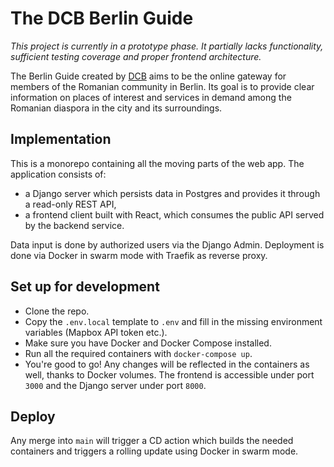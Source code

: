 # The DCB Berlin Guide

_This project is currently in a prototype phase. It partially lacks functionality, sufficient testing coverage and proper frontend architecture._

The Berlin Guide created by [DCB](https://diasporacivica.berlin) aims to be the online gateway for members of the Romanian community in Berlin.
Its goal is to provide clear information on places of interest and services in demand among the Romanian diaspora in the city and its surroundings.

## Implementation

This is a monorepo containing all the moving parts of the web app.
The application consists of:
* a Django server which persists data in Postgres and provides it through a read-only REST API,
* a frontend client built with React, which consumes the public API served by the backend service.

Data input is done by authorized users via the Django Admin. Deployment is done via Docker in swarm mode with Traefik as reverse proxy.

## Set up for development

* Clone the repo.
* Copy the `.env.local` template to `.env` and fill in the missing environment variables (Mapbox API token etc.).
* Make sure you have Docker and Docker Compose installed.
* Run all the required containers with `docker-compose up`.
* You're good to go! Any changes will be reflected in the containers as well, thanks to Docker volumes. The frontend is accessible under port `3000` and the Django server under port `8000`.

## Deploy

Any merge into `main` will trigger a CD action which builds the needed containers and triggers a rolling update using Docker in swarm mode.
